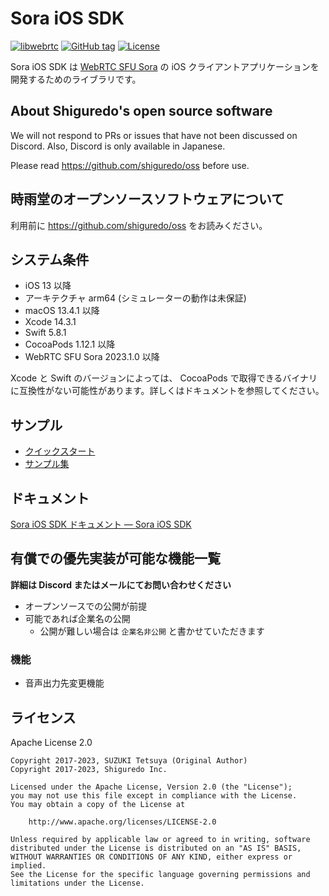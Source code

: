 # Sora iOS SDK

[![libwebrtc](https://img.shields.io/badge/libwebrtc-116.5845-blue.svg)](https://chromium.googlesource.com/external/webrtc/+/branch-heads/5845)
[![GitHub tag](https://img.shields.io/github/tag/shiguredo/sora-ios-sdk.svg)](https://github.com/shiguredo/sora-ios-sdk)
[![License](https://img.shields.io/badge/License-Apache%202.0-blue.svg)](https://opensource.org/licenses/Apache-2.0)

Sora iOS SDK は [WebRTC SFU Sora](https://sora.shiguredo.jp) の iOS クライアントアプリケーションを開発するためのライブラリです。

## About Shiguredo's open source software

We will not respond to PRs or issues that have not been discussed on Discord. Also, Discord is only available in Japanese.

Please read https://github.com/shiguredo/oss before use.

## 時雨堂のオープンソースソフトウェアについて

利用前に https://github.com/shiguredo/oss をお読みください。

## システム条件

- iOS 13 以降
- アーキテクチャ arm64 (シミュレーターの動作は未保証)
- macOS 13.4.1 以降
- Xcode 14.3.1
- Swift 5.8.1
- CocoaPods 1.12.1 以降
- WebRTC SFU Sora 2023.1.0 以降

Xcode と Swift のバージョンによっては、 CocoaPods で取得できるバイナリに互換性がない可能性があります。詳しくはドキュメントを参照してください。

## サンプル

- [クイックスタート](https://github.com/shiguredo/sora-ios-sdk-quickstart)
- [サンプル集](https://github.com/shiguredo/sora-ios-sdk-samples)

## ドキュメント

[Sora iOS SDK ドキュメント — Sora iOS SDK](https://sora-ios-sdk.shiguredo.jp/)

## 有償での優先実装が可能な機能一覧

**詳細は Discord またはメールにてお問い合わせください**

- オープンソースでの公開が前提
- 可能であれば企業名の公開
  - 公開が難しい場合は `企業名非公開` と書かせていただきます

### 機能

- 音声出力先変更機能

## ライセンス

Apache License 2.0

```
Copyright 2017-2023, SUZUKI Tetsuya (Original Author)
Copyright 2017-2023, Shiguredo Inc.

Licensed under the Apache License, Version 2.0 (the "License");
you may not use this file except in compliance with the License.
You may obtain a copy of the License at

    http://www.apache.org/licenses/LICENSE-2.0

Unless required by applicable law or agreed to in writing, software
distributed under the License is distributed on an "AS IS" BASIS,
WITHOUT WARRANTIES OR CONDITIONS OF ANY KIND, either express or implied.
See the License for the specific language governing permissions and
limitations under the License.
```
